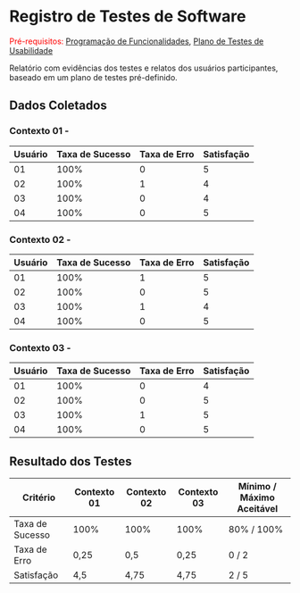 # Registro de Testes de Software

<span style="color:red">Pré-requisitos: <a href="7-Programação de Funcionalidades.md"> Programação de Funcionalidades</a></span>, <a href="10-Plano de Testes de Usabilidade.md"> Plano de Testes de Usabilidade</a>

Relatório com evidências dos testes e relatos dos usuários participantes, baseado em um plano de testes pré-definido.

## Dados Coletados

### Contexto 01 -
| Usuário |Taxa de Sucesso | Taxa de Erro | Satisfação |
|-----------|----------|----------|----------|
|01| 100% |0  | 5 |
|02| 100% |1  | 4 |
|03| 100% |0  | 4 |
|04| 100% |0  |5  |

### Contexto 02 -
| Usuário |Taxa de Sucesso | Taxa de Erro | Satisfação |
|-----------|----------|----------|----------|
|01| 100% |1  | 5 |
|02| 100% |0  | 5 |
|03| 100% |1 | 4 |
|04| 100% |0  | 5 |


### Contexto 03 -
| Usuário |Taxa de Sucesso | Taxa de Erro | Satisfação |
|-----------|----------|----------|----------|
|01| 100% | 0 | 4 |
|02| 100% | 0 | 5 |
|03| 100% | 1 | 5 |
|04| 100% | 0 | 5 |


## Resultado dos Testes

| Critério | Contexto 01 | Contexto 02 | Contexto 03 | Mínimo / Máximo Aceitável |
|-----|-----|-----|-----|-----|
| Taxa de Sucesso | 100% | 100% | 100% | 80% / 100% |
| Taxa de Erro | 0,25 | 0,5 | 0,25 |  0 / 2 |
| Satisfação |4,5  | 4,75 | 4,75  |  2 / 5 |
